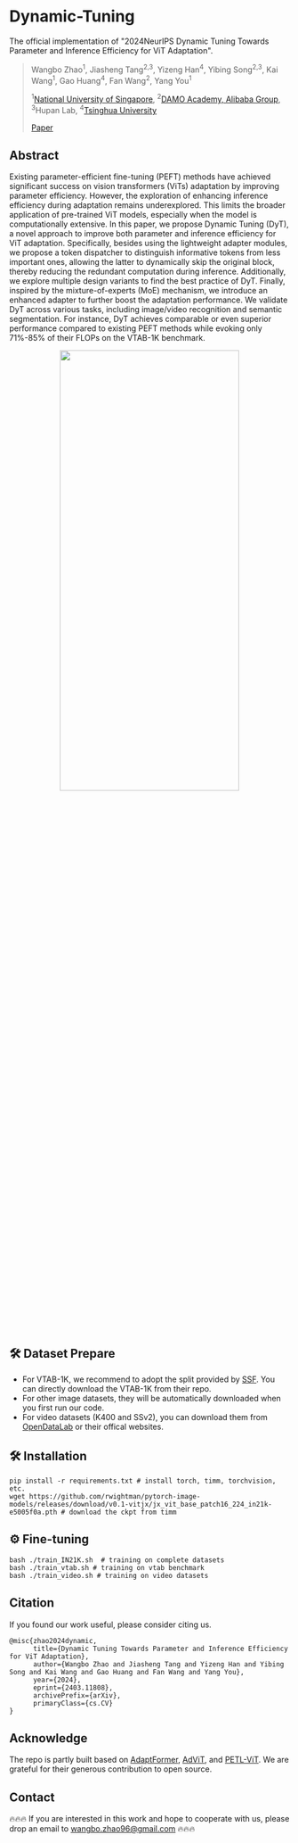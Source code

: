 # Dynamic-Tuning

The official implementation of "2024NeurIPS Dynamic Tuning Towards Parameter and Inference Efficiency for ViT Adaptation".

> Wangbo Zhao<sup>1</sup>, Jiasheng Tang<sup>2,3</sup>,  Yizeng Han<sup>4</sup>, Yibing Song<sup>2,3</sup>, Kai Wang<sup>1</sup>, Gao Huang<sup>4</sup>, Fan Wang<sup>2</sup>, Yang You<sup>1</sup>
>
> <sup>1</sup>[National University of Singapore](https://www.nus.edu.sg/), <sup>2</sup>[DAMO Academy, Alibaba Group](https://damo.alibaba.com/?language=zh), <sup>3</sup>Hupan Lab, <sup>4</sup>[Tsinghua University](https://www.tsinghua.edu.cn/)
>
>  [Paper](https://arxiv.org/abs/2403.11808)

## Abstract
Existing parameter-efficient fine-tuning (PEFT) methods have achieved significant success on vision transformers (ViTs) adaptation by improving parameter efficiency. However, the exploration of enhancing inference efficiency during adaptation remains underexplored. This limits the broader application of pre-trained ViT models, especially when the model is computationally extensive. In this paper, we propose Dynamic Tuning (DyT), a novel approach to improve both parameter and inference efficiency for ViT adaptation. Specifically, besides using the lightweight adapter modules, we propose a token dispatcher to distinguish informative tokens from less important ones, allowing the latter to dynamically skip the original block, thereby reducing the redundant computation during inference. Additionally, we explore multiple design variants to find the best practice of DyT. Finally, inspired by the mixture-of-experts (MoE) mechanism, we introduce an enhanced adapter to further boost the adaptation performance. We validate DyT across various tasks, including image/video recognition and semantic segmentation. For instance, DyT achieves comparable or even superior performance compared to existing PEFT methods while evoking only 71%-85% of their FLOPs on the VTAB-1K benchmark.
<p align="center">
<img src="https://github.com/NUS-HPC-AI-Lab/Dynamic-Tuning/assets/56866854/b957598b-1e22-438d-9fe0-4b1317501c61" width=80% height=45%
class="center">

## 🛠 Dataset Prepare
- For VTAB-1K, we recommend to adopt the split provided by [SSF](https://github.com/dongzelian/SSF). You can directly download the VTAB-1K from their repo.
- For other image datasets, they will be automatically downloaded when you first run our code.
- For video datasets (K400 and SSv2), you can download them from [OpenDataLab](https://opendatalab.org.cn/OpenMMLab/Kinetics-400) or their offical websites.

## 🛠 Installation
```
pip install -r requirements.txt # install torch, timm, torchvision, etc.
wget https://github.com/rwightman/pytorch-image-models/releases/download/v0.1-vitjx/jx_vit_base_patch16_224_in21k-e5005f0a.pth # download the ckpt from timm
```

## ⚙️ Fine-tuning
```
bash ./train_IN21K.sh  # training on complete datasets
bash ./train_vtab.sh # training on vtab benchmark
bash ./train_video.sh # training on video datasets
```


## Citation
If you found our work useful, please consider citing us.
```
@misc{zhao2024dynamic,
      title={Dynamic Tuning Towards Parameter and Inference Efficiency for ViT Adaptation}, 
      author={Wangbo Zhao and Jiasheng Tang and Yizeng Han and Yibing Song and Kai Wang and Gao Huang and Fan Wang and Yang You},
      year={2024},
      eprint={2403.11808},
      archivePrefix={arXiv},
      primaryClass={cs.CV}
}
```


## Acknowledge
The repo is partly built based on [AdaptFormer](https://github.com/ShoufaChen/AdaptFormer), [AdViT](https://github.com/MengLcool/AdaViT), and [PETL-ViT](https://github.com/JieShibo/PETL-ViT). We are grateful for their generous contribution to open source.


## Contact
🔥🔥🔥 If you are interested in this work and hope to cooperate with us, please drop an email to wangbo.zhao96@gmail.com 🔥🔥🔥
